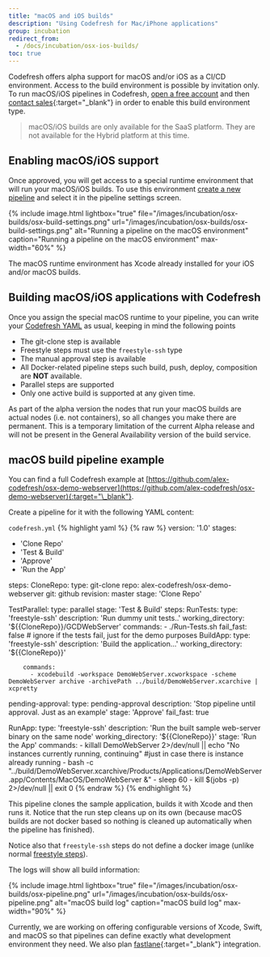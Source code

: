 ```yaml
---
title: "macOS and iOS builds"
description: "Using Codefresh for Mac/iPhone applications"
group: incubation
redirect_from:
  - /docs/incubation/osx-ios-builds/
toc: true
---
```

  
Codefresh offers alpha support for macOS and/or iOS as a CI/CD environment. Access to the build environment is possible by invitation only. To run macOS/iOS pipelines in Codefresh, [open a free account]({{site.baseurl}}/docs/administration/account-user-management/create-codefresh-account/) and then [contact sales](https://codefresh.io/contact-us/){:target="\_blank"} in order to enable this build environment type.

> macOS/iOS builds are only available for the SaaS platform. They are not available for the Hybrid platform at this time.

## Enabling macOS/iOS support

Once approved, you will get access to a special runtime environment that will run your macOS/iOS builds. To use this environment [create a new pipeline]({{site.baseurl}}/docs/pipelines/pipelines/) and select it in the pipeline settings screen.

{% include 
image.html 
lightbox="true" 
file="/images/incubation/osx-builds/osx-build-settings.png" 
url="/images/incubation/osx-builds/osx-build-settings.png"
alt="Running a pipeline on the macOS environment" 
caption="Running a pipeline on the macOS environment"
max-width="60%"
%}

The macOS runtime environment has Xcode already installed for your iOS and/or macOS builds.

## Building macOS/iOS applications with Codefresh

Once you assign the special macOS runtime to your pipeline, you can write your [Codefresh YAML]({{site.baseurl}}/docs/pipelines/what-is-the-codefresh-yaml/) as usual, keeping in mind the following points

* The git-clone step is available
* Freestyle steps must use the `freestyle-ssh` type
* The manual approval step is available
* All Docker-related pipeline steps such build, push, deploy, composition are **NOT** available.
* Parallel steps are supported
* Only one active build is supported at any given time.

As part of the alpha version the nodes that run your macOS builds are actual nodes (i.e. not containers), so all changes you make there are permanent. This is a temporary limitation of the current Alpha release and will not be present in the General Availability version of the build service.

## macOS build pipeline example

You can find a full Codefresh example at [https://github.com/alex-codefresh/osx-demo-webserver](https://github.com/alex-codefresh/osx-demo-webserver){:target="\_blank"}.

Create a pipeline for it with the following YAML content:

`codefresh.yml`
{% highlight yaml %}
{% raw %}
version: '1.0'
stages:
  - 'Clone Repo'
  - 'Test & Build'
  - 'Approve'
  - 'Run the App'
  
steps:
  CloneRepo:
    type: git-clone
    repo: alex-codefresh/osx-demo-webserver
    git: github
    revision: master
    stage: 'Clone Repo'
  
  TestParallel:
    type: parallel
    stage: 'Test & Build'
    steps:
      RunTests:
        type: 'freestyle-ssh'
        description: 'Run dummy unit tests..'
        working_directory: '${{CloneRepo}}/GCDWebServer'
        commands:
          - ./Run-Tests.sh
        fail_fast: false   # ignore if the tests fail, just for the demo purposes
      BuildApp:
        type: 'freestyle-ssh'
        description: 'Build the application...'
        working_directory: '${{CloneRepo}}'
        
        commands:
          - xcodebuild -workspace DemoWebServer.xcworkspace -scheme DemoWebServer archive -archivePath ../build/DemoWebServer.xcarchive | xcpretty

  pending-approval:
    type: pending-approval
    description: 'Stop pipeline until approval. Just as an example'
    stage: 'Approve'
    fail_fast: true

  RunApp:
    type: 'freestyle-ssh'
    description: 'Run the built sample web-server binary on the same node'
    working_directory: '${{CloneRepo}}'
    stage: 'Run the App'
    commands:
      - killall DemoWebServer 2>/dev/null || echo "No instances currently running, continuing" #just in case there is instance already running
      - bash -c "../build/DemoWebServer.xcarchive/Products/Applications/DemoWebServer.app/Contents/MacOS/DemoWebServer &"
      - sleep 60
      - kill $(jobs -p) 2>/dev/null || exit 0
{% endraw %}
{% endhighlight %}

This pipeline clones the sample application, builds it with Xcode and then runs it. Notice that the run step
cleans up on its own (because macOS builds are not docker based so nothing is cleaned up automatically when the pipeline has finished).

Notice also that `freestyle-ssh` steps do not define a docker image (unlike normal [freestyle steps]({{site.baseurl}}/docs/pipelines/steps/freestyle/)).

The logs will show all build information:

{% include 
image.html 
lightbox="true" 
file="/images/incubation/osx-builds/osx-pipeline.png" 
url="/images/incubation/osx-builds/osx-pipeline.png"
alt="macOS build log" 
caption="macOS build log"
max-width="90%"
%}

Currently, we are working on offering configurable versions of Xcode, Swift, and macOS so that pipelines can define exactly what development environment they need. We also plan [fastlane](https://fastlane.tools/){:target="\_blank"} integration.

